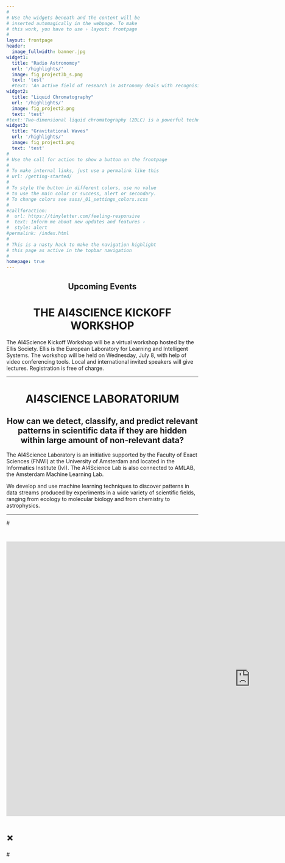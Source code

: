```yaml
---
#
# Use the widgets beneath and the content will be
# inserted automagically in the webpage. To make
# this work, you have to use › layout: frontpage
#
layout: frontpage
header:
  image_fullwidth: banner.jpg
widget1:
  title: "Radio Astronomoy"
  url: '/highlights/'
  image: fig_project3b_s.png
  text: 'test'
  #text: 'An active field of research in astronomy deals with recognising rare features in data streams from space obervations in (almost) real time. This challenging task arises from the massive imaging surveys of the sky carried our at a wide range of wavelengths (optical, radio, X-ray). The purpose is no longer just to find objects that are there all or most of the time, but also to spot so-called ‘transient’ objects that appear only fleetingly.'
widget2:
  title: "Liquid Chromatography"
  url: '/highlights/'
  image: fig_project2.png
  text: 'test'  
#text:'Two-dimensional liquid chromatography (2DLC) is a powerful technique to separate and detect trace molecular compounds in complex samples such as food contaminants, industrial production streams, urine, or blood, to name but a few examples. However, successful implementation requires time-consuming experiment-specific optimization of many parameters. Machine learning can aid with data-analysis and the acceleration of optimization.'  
widget3:
  title: "Gravitational Waves"
  url: '/highlights/'
  image: fig_project1.png
  text: 'test'
#
# Use the call for action to show a button on the frontpage
#
# To make internal links, just use a permalink like this
# url: /getting-started/
#
# To style the button in different colors, use no value
# to use the main color or success, alert or secondary.
# To change colors see sass/_01_settings_colors.scss
#
#callforaction:
#  url: https://tinyletter.com/feeling-responsive
#  text: Inform me about new updates and features ›
#  style: alert
#permalink: /index.html
#
# This is a nasty hack to make the navigation highlight
# this page as active in the topbar navigation
#
homepage: true
---
```


<center> <h2>Upcoming Events</h2> </center>
<center> <h1>THE AI4SCIENCE KICKOFF WORKSHOP</h1> </center>

The AI4Science Kickoff Workshop will be a virtual workshop hosted by the Ellis Society. Ellis is the European Laboratory for Learning and Intelligent Systems. The workshop will be held on Wednesday, July 8, with help of video conferencing tools. Local and international invited speakers will give lectures. Registration is free of charge.

___________________________________________

<center> <h1>AI4SCIENCE LABORATORIUM</h1> </center>
<center> <h2>How can we detect, classify, and predict relevant patterns in scientific data if they are hidden within large amount of non-relevant data?</h2> </center>

The AI4Science Laboratory is an initiative supported by the Faculty of Exact Sciences (FNWI) at the University of Amsterdam and located in the Informatics Institute (IvI). The AI4Science Lab is also connected to AMLAB, the Amsterdam Machine Learning Lab.

We develop and use machine learning techniques to discover patterns in data streams produced by experiments in a wide variety of scientific fields, ranging from ecology to molecular biology and from chemistry to astrophysics.

__________________________________________

#<div id="videoModal" class="reveal-modal large" data-reveal="">
#  <div class="flex-video widescreen vimeo" style="display: block;">
#    <iframe width="1280" height="720" src="https://www.youtube.com/embed/3b5zCFSmVvU" frameborder="0" allowfullscreen></iframe>
#  </div>
#  <a class="close-reveal-modal">&#215;</a>
#</div>
